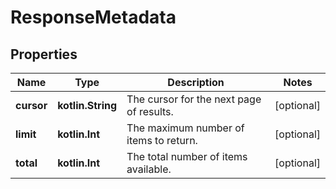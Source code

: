 
# ResponseMetadata

## Properties
| Name | Type | Description | Notes |
| ------------ | ------------- | ------------- | ------------- |
| **cursor** | **kotlin.String** | The cursor for the next page of results. |  [optional] |
| **limit** | **kotlin.Int** | The maximum number of items to return. |  [optional] |
| **total** | **kotlin.Int** | The total number of items available. |  [optional] |



